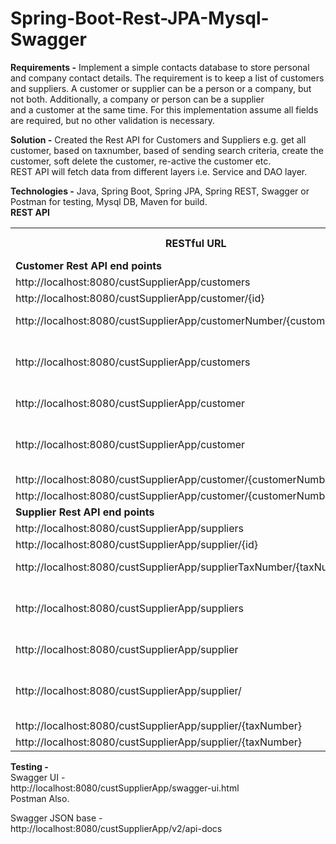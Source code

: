 # Spring-Boot-Rest-JPA-Mysql-Swagger

<b>Requirements -</b> Implement a simple contacts database to store personal and company contact details. The requirement is to keep a list of customers and suppliers. 
A customer or supplier can be a person or a company, but not both. Additionally, a company or person can be a supplier <br>
and a customer at the same time. For this implementation assume all fields are required, but no other validation is necessary.<br>

<b>Solution -</b> Created the Rest API for Customers and Suppliers e.g. get all customer, based on taxnumber, based of sending search criteria, create the customer, soft delete the customer, re-active the customer etc.<br>
REST API will fetch data from different layers i.e. Service and DAO layer.<br>

<b>Technologies -</b> Java, Spring Boot, Spring JPA, Spring REST, Swagger or Postman for testing, Mysql DB, Maven for build.<br>
<b>REST API</b>
<table>
  <tr>
  <th>RESTful URL</th>
  <th>HTTP Action</th>
  <th>Business Operation/Description</th>
  </tr>
  <tr><td colspan="3"><b>Customer Rest API end points</b></td></tr>
<tr><td>http://localhost:8080/custSupplierApp/customers</td><td>GET</td><td>Get all customers</td></tr>
<tr><td>http://localhost:8080/custSupplierApp/customer/{id}</td><td>GET</td><td>Get the customer by id</td></tr>
<tr><td>http://localhost:8080/custSupplierApp/customerNumber/{customerNumber}</td><td>GET</td><td>Get the customer by customer number</td></tr>
<tr><td>http://localhost:8080/custSupplierApp/customers</td><td>POST</td><td>Search by id, customer number Provide the JSON data in SearchCustomer bean</td></tr>
<tr><td>http://localhost:8080/custSupplierApp/customer</td><td>POST</td><td>Save customer - pass CustomerBean JSON </td></tr>
<tr><td>http://localhost:8080/custSupplierApp/customer</td><td>PUT</td><td>Update customer - pass CustomerBean JSON --TODO - Not implement </td></tr>
<tr><td>http://localhost:8080/custSupplierApp/customer/{customerNumber}</td><td>DELETE</td><td>Soft delete customer</td></tr>
<tr><td>http://localhost:8080/custSupplierApp/customer/{customerNumber}</td><td>PUT</td><td>Re-active customer</td></tr>

<tr><td colspan="3"><b>Supplier Rest API end points</b></td></tr>
<tr><td>http://localhost:8080/custSupplierApp/suppliers</td><td>GET</td><td>Get all suppliers</td></tr>
<tr><td>http://localhost:8080/custSupplierApp/supplier/{id}</td><td>GET</td><td>Get the supplier by id</td></tr>
<tr><td>http://localhost:8080/custSupplierApp/supplierTaxNumber/{taxNumber}</td><td>GET</td><td>Get the supplier by tax number</td></tr>
<tr><td>http://localhost:8080/custSupplierApp/suppliers</td><td>POST</td><td>Search by id, tax number Provide the JSON data in SearchSupplier bean</td></tr>
<tr><td>http://localhost:8080/custSupplierApp/supplier</td><td>POST</td><td>Save supplier -  pass SupplierBean JSON </td></tr>
<tr><td>http://localhost:8080/custSupplierApp/supplier/</td><td>PUT</td><td>Update supplier - pass SupplierBean JSON--TODO - Not implement</td></tr>
<tr><td>http://localhost:8080/custSupplierApp/supplier/{taxNumber}</td><td>DELETE</td><td>Soft delete supplier</td></tr>
<tr><td>http://localhost:8080/custSupplierApp/supplier/{taxNumber}</td><td>PUT</td><td>Re-active supplier</td></tr>

  </table>


<b>Testing -</b><br>
Swagger UI -<br>
http://localhost:8080/custSupplierApp/swagger-ui.html<br>
Postman Also.<br>

Swagger JSON base -<br>
http://localhost:8080/custSupplierApp/v2/api-docs<br>

